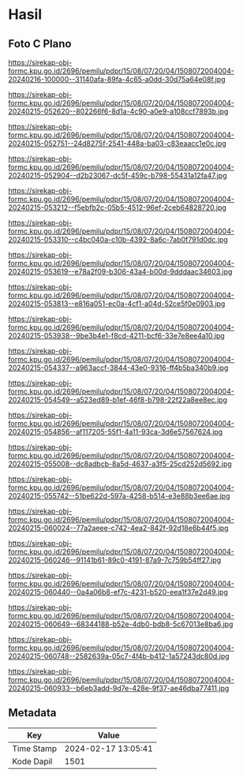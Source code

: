 # Hasil

## Foto C Plano

https://sirekap-obj-formc.kpu.go.id/2696/pemilu/pdpr/15/08/07/20/04/1508072004004-20240216-100000--31140afa-89fa-4c65-a0dd-30d75a64e08f.jpg

https://sirekap-obj-formc.kpu.go.id/2696/pemilu/pdpr/15/08/07/20/04/1508072004004-20240215-052620--802266f6-8d1a-4c90-a0e9-a108ccf7893b.jpg

https://sirekap-obj-formc.kpu.go.id/2696/pemilu/pdpr/15/08/07/20/04/1508072004004-20240215-052751--24d8275f-2541-448a-ba03-c83eaacc1e0c.jpg

https://sirekap-obj-formc.kpu.go.id/2696/pemilu/pdpr/15/08/07/20/04/1508072004004-20240215-052904--d2b23067-dc5f-459c-b798-55431a12fa47.jpg

https://sirekap-obj-formc.kpu.go.id/2696/pemilu/pdpr/15/08/07/20/04/1508072004004-20240215-053212--f5ebfb2c-05b5-4512-96ef-2ceb64828720.jpg

https://sirekap-obj-formc.kpu.go.id/2696/pemilu/pdpr/15/08/07/20/04/1508072004004-20240215-053310--c4bc040a-c10b-4392-8a6c-7ab0f791d0dc.jpg

https://sirekap-obj-formc.kpu.go.id/2696/pemilu/pdpr/15/08/07/20/04/1508072004004-20240215-053619--e78a2f09-b306-43a4-b00d-9dddaac34603.jpg

https://sirekap-obj-formc.kpu.go.id/2696/pemilu/pdpr/15/08/07/20/04/1508072004004-20240215-053813--e816a051-ec0a-4cf1-a04d-52ce5f0e0903.jpg

https://sirekap-obj-formc.kpu.go.id/2696/pemilu/pdpr/15/08/07/20/04/1508072004004-20240215-053938--9be3b4e1-f8cd-4211-bcf6-33e7e8ee4a10.jpg

https://sirekap-obj-formc.kpu.go.id/2696/pemilu/pdpr/15/08/07/20/04/1508072004004-20240215-054337--a963accf-3844-43e0-9316-ff4b5ba340b9.jpg

https://sirekap-obj-formc.kpu.go.id/2696/pemilu/pdpr/15/08/07/20/04/1508072004004-20240215-054549--a523ed89-b1ef-46f8-b798-22f22a8ee8ec.jpg

https://sirekap-obj-formc.kpu.go.id/2696/pemilu/pdpr/15/08/07/20/04/1508072004004-20240215-054856--af117205-55f1-4a11-93ca-3d6e57567624.jpg

https://sirekap-obj-formc.kpu.go.id/2696/pemilu/pdpr/15/08/07/20/04/1508072004004-20240215-055008--dc8adbcb-8a5d-4637-a3f5-25cd252d5692.jpg

https://sirekap-obj-formc.kpu.go.id/2696/pemilu/pdpr/15/08/07/20/04/1508072004004-20240215-055742--51be622d-597a-4258-b514-e3e88b3ee6ae.jpg

https://sirekap-obj-formc.kpu.go.id/2696/pemilu/pdpr/15/08/07/20/04/1508072004004-20240215-060024--77a2aeee-c742-4ea2-842f-92d18e6b44f5.jpg

https://sirekap-obj-formc.kpu.go.id/2696/pemilu/pdpr/15/08/07/20/04/1508072004004-20240215-060246--91141b61-89c0-4191-87a9-7c759b54ff27.jpg

https://sirekap-obj-formc.kpu.go.id/2696/pemilu/pdpr/15/08/07/20/04/1508072004004-20240215-060440--0a4a06b8-ef7c-4231-b520-eea1f37e2d49.jpg

https://sirekap-obj-formc.kpu.go.id/2696/pemilu/pdpr/15/08/07/20/04/1508072004004-20240215-060649--68344188-b52e-4db0-bdb8-5c67013e8ba6.jpg

https://sirekap-obj-formc.kpu.go.id/2696/pemilu/pdpr/15/08/07/20/04/1508072004004-20240215-060748--2582639a-05c7-4f4b-b412-1a57243dc80d.jpg

https://sirekap-obj-formc.kpu.go.id/2696/pemilu/pdpr/15/08/07/20/04/1508072004004-20240215-060933--b6eb3add-9d7e-428e-9f37-ae46dba77411.jpg


## Metadata

| Key        | Value               |
| ---------- | ------------------- |
| Time Stamp | 2024-02-17 13:05:41 |
| Kode Dapil | 1501                |



